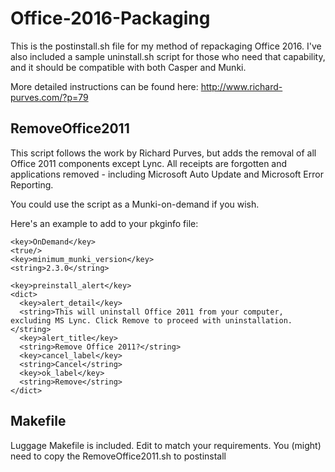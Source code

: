 # Office-2016-Packaging

This is the postinstall.sh file for my method of repackaging Office 2016. I've also included a sample uninstall.sh script for those who need that capability, and it should be compatible with both Casper and Munki.

More detailed instructions can be found here: http://www.richard-purves.com/?p=79

## RemoveOffice2011
This script follows the work by Richard Purves, but adds the removal of all Office 2011 components except Lync. All receipts are forgotten and applications removed - including Microsoft Auto Update and Microsoft Error Reporting.

You could use the script as a Munki-on-demand if you wish.

Here's an example to add to your pkginfo file:
```
<key>OnDemand</key>
<true/>
<key>minimum_munki_version</key>
<string>2.3.0</string>

<key>preinstall_alert</key>
<dict>
  <key>alert_detail</key>
  <string>This will uninstall Office 2011 from your computer, excluding MS Lync. Click Remove to proceed with uninstallation.</string>
  <key>alert_title</key>
  <string>Remove Office 2011?</string>
  <key>cancel_label</key>
  <string>Cancel</string>
  <key>ok_label</key>
  <string>Remove</string>
</dict>

```

## Makefile
Luggage Makefile is included. Edit to match your requirements. You (might) need to copy the RemoveOffice2011.sh to postinstall

